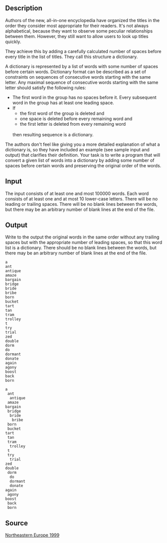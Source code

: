 <h2>Description</h2><p>Authors of the new, all-in-one encyclopedia have organized the titles in the order they consider most appropriate for their readers. It's not always alphabetical, because they want to observe some peculiar relationships between them. However, they still want to allow users to look up titles quickly. 
</p>
They achieve this by adding a carefully calculated number of spaces before every title in the list of titles. They call this structure a dictionary. 

A dictionary is represented by a list of words with some number of spaces before certain words. Dictionary format can be described as a set of constraints on sequences of consecutive words starting with the same letter. Any maximal sequence of consecutive words starting with the same letter should satisfy the following rules: 

<ul><li>The first word in the group has no spaces before it. Every subsequent word in the group has at least one leading space. 
<br></li><li>If 
<br><ul><li>the first word of the group is deleted and 
<br></li><li>one space is deleted before every remaining word and 
<br></li><li>the first letter is deleted from every remaining word </li></ul>
<br>then resulting sequence is a dictionary.</li></ul><p>
</p>The authors don't feel like giving you a more detailed explanation of what a dictionary is, so they have included an example (see sample input and output) that clarifies their definition. 
Your task is to write a program that will convert a given list of words into a dictionary by adding some number of spaces before certain words and preserving the original order of the words. 
<h2>Input</h2><p>The input consists of at least one and most 100000 words. Each word consists of at least one and at most 10 lower-case letters. There will be no leading or trailing spaces. There will be no blank lines between the words, but there may be an arbitrary number of blank lines at the end of the file. </p><h2>Output</h2><p>Write to the output the original words in the same order without any trailing spaces but with the appropriate number of leading spaces, so that this word list is a dictionary. There should be no blank lines between the words, but there may be an arbitrary number of blank lines at the end of the file. </p><pre><code class="language-input1">a
ant
antique
amaze
bargain
bridge
bride
bribe
born
bucket
tart
tan
tram
trolley
t
try
trial
zed
double
dorm
do
dormant
donate
again
agony
boost
back
born</code></pre><pre><code class="language-output1">a
 ant
  antique
 amaze
bargain
 bridge
  bride
   bribe
 born
 bucket
tart
 tan
 tram
  trolley
 t
 try
  trial
zed
double
 dorm
  do
  dormant
  donate
again
 agony
boost
 back
 born
</code></pre><h2>Source</h2><a href="searchproblem?field=source&amp;key=Northeastern+Europe+1999">Northeastern Europe 1999</a>